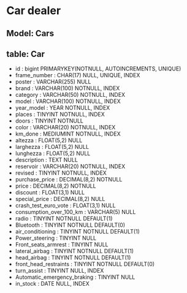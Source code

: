 # Car dealer

## Model: Cars

## table: Car

- id :                             bigint                  PRIMARYKEY(NOTNULL, AUTOINCREMENTS, UNIQUE)
- frame_number :                   CHAR(17)                NULL, UNIQUE, INDEX
- poster :                         VARCHAR(255)            NULL
- brand :                          VARCHAR(100)            NOTNULL, INDEX
- category :                       VARCHAR(50)             NOTNULL, INDEX
- model :                          VARCHAR(100)            NOTNULL, INDEX
- year_model :                     YEAR                    NOTNULL, INDEX
- places :                         TINYINT                 NOTNULL, INDEX
- doors :                          TINYINT                 NOTNULL
- color :                          VARCHAR(20)             NOTNULL, INDEX
- km_done :                        MEDIUMINT               NOTNULL, INDEX  
- altezza :                        FLOAT(5,2)              NULL
- larghezza :                      FLOAT(5,2)              NULL
- lunghezza :                      FLOAT(5,2)              NULL
- description :                    TEXT                    NULL
- reservoir :                      VARCHAR(20)             NOTNULL, INDEX
- revised :                        TINYINT                 NOTNULL, INDEX
- purchase_price :                 DECIMAL(8,2)            NOTNULL  
- price :                          DECIMAL(8,2)            NOTNULL 
- discount :                       FLOAT(3,1)              NULL
- special_price :                  DECIMAL(8,2)            NULL 
- crash_test_euro_vote :           FLOAT(3,1)              NULL
- consumption_over_100_km :        VARCHAR(5)              NULL
- radio :                          TINYINT                 NOTNULL DEFAULT(1)
- Bluetooth :                      TINYINT                 NOTNULL DEFAULT(0)
- air_conditioning :               TINYINT                 NOTNULL DEFAULT(1)
- Power_steering :                 TINYINT                 NULL 
- Front_seats_armrest :            TINYINT                 NULL 
- lateral_airbag :                 TINYINT                 NOTNULL DEFAULT(1)
- head_airbag :                    TINYINT                 NOTNULL DEFAULT(1)
- front_head_restraints :          TINYINT                 NOTNULL DEFAULT(0)
- turn_assist :                    TINYINT                 NULL, INDEX 
- Automatic_emergency_braking :    TINYINT                 NULL
- in_stock :                       DATE                    NULL, INDEX



